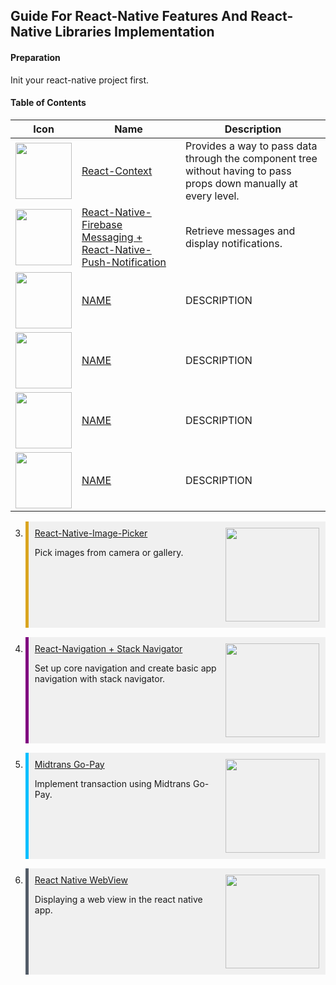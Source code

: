 ## Guide For React-Native Features And React-Native Libraries Implementation

#### Preparation

Init your react-native project first.

#### Table of Contents

| Icon | Name | Description |
|---|---|---|
| [<img src="https://cdn.worldvectorlogo.com/logos/react.svg" width="90">](./react-context/readme.md) | [React-Context](./react-context/readme.md) | Provides a way to pass data through the component tree without having to pass props down manually at every level. |
| [<img src="https://www.gstatic.com/devrel-devsite/prod/v7cbba9dce83f2a54b727914bb06dd524b80e611a7d1fe33e121163235013f003/firebase/images/touchicon-180.png" width="90">](./react-native-firebase-messaging-and-react-native-push-notification.md/readme.md) | [React-Native-Firebase Messaging + React-Native-Push-Notification](./react-native-firebase-messaging-and-react-native-push-notification.md/readme.md) | Retrieve messages and display notifications. |
| [<img src="IMAGE_SOURCE_URL" width="90">](IMAGE_LINK) | [NAME](NAME_LINK) | DESCRIPTION |
| [<img src="IMAGE_SOURCE_URL" width="90">](IMAGE_LINK) | [NAME](NAME_LINK) | DESCRIPTION |
| [<img src="IMAGE_SOURCE_URL" width="90">](IMAGE_LINK) | [NAME](NAME_LINK) | DESCRIPTION |
| [<img src="IMAGE_SOURCE_URL" width="90">](IMAGE_LINK) | [NAME](NAME_LINK) | DESCRIPTION |

3. <div style = "background-color: rgb(240,240,240); border-left: 5px solid goldenrod; display: flex; justify-content: space-between; margin-bottom: 15px; padding: 10px;"><div><a href="./react-native-image-picker/readme.md">React-Native-Image-Picker</a><p>Pick images from camera or gallery.</p></div><img src="https://emojipedia-us.s3.dualstack.us-west-1.amazonaws.com/thumbs/160/apple/81/frame-with-picture_1f5bc.png" height = 150 style = "margin-left: 10px;" width=150/></div>
4. <div style = "background-color: rgb(240,240,240); border-left: 5px solid purple; display: flex; justify-content: space-between; margin-bottom: 15px; padding: 10px;"><div><a href="./react-navigation-and-stack-navigator/readme.md">React-Navigation + Stack Navigator</a><p>Set up core navigation and create basic app navigation with stack navigator.</p></div><img src="https://reactnavigation.org/img/spiro.svg" height = 150 style = "margin-left: 10px;" width=150/></div>
5. <div style = "background-color: rgb(240,240,240); border-left: 5px solid deepskyblue; display: flex; justify-content: space-between; margin-bottom: 15px; padding: 10px;"><div><a href="./midtrans-gopay/readme.md">Midtrans Go-Pay</a><p>Implement transaction using Midtrans Go-Pay.</p></div><img src="https://idn-static-assets.s3-ap-southeast-1.amazonaws.com/website/img/merchant_logos/idn_gopay.png" height = 150 style = "margin-left: 10px;" width=150/></div>
6. <div style = "background-color: rgb(240,240,240); border-left: 5px solid #535c68; display: flex; justify-content: space-between; margin-bottom: 15px; padding: 10px;"><div><a href="./react-native-web-view/readme.md">React Native WebView</a><p>Displaying a web view in the react native app.</p></div><img src="https://lh3.googleusercontent.com/sMzCSERY-5_8VZ2z9v0kvzM3ZA21uRHMrVGSYMPP499ecagswyzFYUMbfU02wwDnL1k=s360" height = 150 style = "margin-left: 10px;" width=150/></div>
